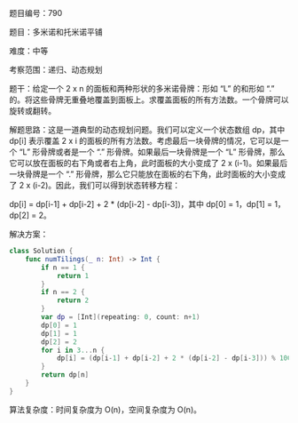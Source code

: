 题目编号：790

题目：多米诺和托米诺平铺

难度：中等

考察范围：递归、动态规划

题干：给定一个 2 x n 的面板和两种形状的多米诺骨牌：形如 “L” 的和形如 “.” 的。将这些骨牌无重叠地覆盖到面板上。求覆盖面板的所有方法数。一个骨牌可以旋转或翻转。

解题思路：这是一道典型的动态规划问题。我们可以定义一个状态数组 dp，其中 dp[i] 表示覆盖 2 x i 的面板的所有方法数。考虑最后一块骨牌的情况，它可以是一个 “L” 形骨牌或者是一个 “.” 形骨牌。如果最后一块骨牌是一个 “L” 形骨牌，那么它可以放在面板的右下角或者右上角，此时面板的大小变成了 2 x (i-1)。如果最后一块骨牌是一个 “.” 形骨牌，那么它只能放在面板的右下角，此时面板的大小变成了 2 x (i-2)。因此，我们可以得到状态转移方程：

dp[i] = dp[i-1] + dp[i-2] + 2 * (dp[i-2] - dp[i-3])，其中 dp[0] = 1，dp[1] = 1，dp[2] = 2。

解决方案：

```swift
class Solution {
    func numTilings(_ n: Int) -> Int {
        if n == 1 {
            return 1
        }
        if n == 2 {
            return 2
        }
        var dp = [Int](repeating: 0, count: n+1)
        dp[0] = 1
        dp[1] = 1
        dp[2] = 2
        for i in 3...n {
            dp[i] = (dp[i-1] + dp[i-2] + 2 * (dp[i-2] - dp[i-3])) % 1000000007
        }
        return dp[n]
    }
}
```

算法复杂度：时间复杂度为 O(n)，空间复杂度为 O(n)。